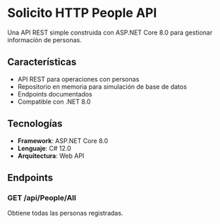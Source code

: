 # Solicito HTTP People API

Una API REST simple construida con ASP.NET Core 8.0 para gestionar información de personas.

## Características

- API REST para operaciones con personas
- Repositorio en memoria para simulación de base de datos
- Endpoints documentados
- Compatible con .NET 8.0

## Tecnologías

- **Framework**: ASP.NET Core 8.0
- **Lenguaje**: C# 12.0
- **Arquitectura**: Web API


## Endpoints

### GET /api/People/All
Obtiene todas las personas registradas.
